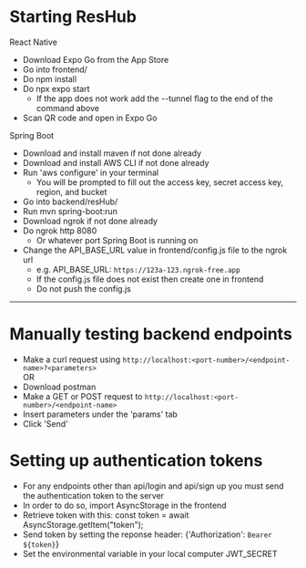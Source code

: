 # Starting ResHub
React Native
- Download Expo Go from the App Store
- Go into frontend/
- Do npm install
- Do npx expo start
    - If the app does not work add the --tunnel flag to the end of the command above
- Scan QR code and open in Expo Go

Spring Boot
- Download and install maven if not done already
- Download and install AWS CLI if not done already
- Run 'aws configure' in your terminal
    - You will be prompted to fill out the access key, secret access key, region, and bucket
- Go into backend/resHub/
- Run mvn spring-boot:run
- Download ngrok if not done already
- Do ngrok http 8080
    - Or whatever port Spring Boot is running on
- Change the API_BASE_URL value in frontend/config.js file to the ngrok url
    - e.g. API_BASE_URL: `https://123a-123.ngrok-free.app`
    - If the config.js file does not exist then create one in frontend
    - Do not push the config.js
---
# Manually testing backend endpoints
- Make a curl request using `http://localhost:<port-number>/<endpoint-name>?<parameters>`  
OR
- Download postman
- Make a GET or POST request to `http://localhost:<port-number>/<endpoint-name>`
- Insert parameters under the 'params' tab
- Click 'Send'

# Setting up authentication tokens
- For any endpoints other than api/login and api/sign up you must send the authentication token to the server
- In order to do so, import AsyncStorage in the frontend
- Retrieve token with this: const token = await AsyncStorage.getItem("token");
- Send token by setting the reponse header: {'Authorization': `Bearer ${token}`}
- Set the environmental variable in your local computer JWT_SECRET 